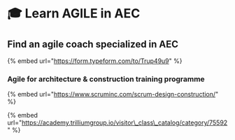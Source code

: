 # 🎓 Learn AGILE in AEC

## Find an agile coach specialized in AEC

{% embed url="https://form.typeform.com/to/Trup49u9" %}



### Agile for architecture & construction training programme

{% embed url="https://www.scruminc.com/scrum-design-construction/" %}

{% embed url="https://academy.trilliumgroup.io/visitor\_class\_catalog/category/75592" %}



